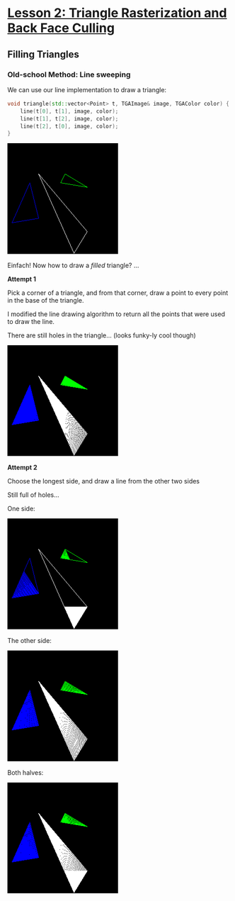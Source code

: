 # [Lesson 2: Triangle Rasterization and Back Face Culling](https://github.com/ssloy/tinyrenderer/wiki/Lesson-2:-Triangle-rasterization-and-back-face-culling)

## Filling Triangles

### Old-school Method: Line sweeping
We can use our line implementation to draw a triangle:

```cpp
void triangle(std::vector<Point> t, TGAImage& image, TGAColor color) {
    line(t[0], t[1], image, color);
    line(t[1], t[2], image, color);
    line(t[2], t[0], image, color);
}
```

![3 triangles](images/3-triangles.png)

Einfach! Now how to draw a *filled* triangle? ...

**Attempt 1**

Pick a corner of a triangle, and from that corner, draw a point to every point in the base of the triangle.

I modified the line drawing algorithm to return all the points that were used to draw the line.

There are still holes in the triangle... (looks funky-ly cool though)

![Filled triangle first attempt](images/filled_triangle_attempt_1.png)

**Attempt 2**

Choose the longest side, and draw a line from the other two sides

Still full of holes...

One side:

![Half filled 1](images/filled_triangle_attempt_2_half1.png)

The other side:

![Half filled 2](images/filled_triangle_attempt_2_half2.png)

Both halves:

![Full filled](images/filled_triangle_attempt_2_full.png)
